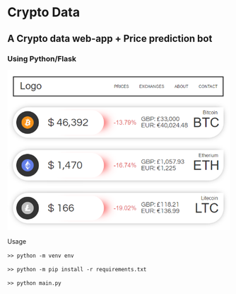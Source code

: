# Crypto Data
## A Crypto data web-app + Price prediction bot
### Using Python/Flask

![Screenshot](/screenshots/screenshot1.png)

Usage

```>> python -m venv env```

```>> python -m pip install -r requirements.txt```

```>> python main.py```
